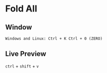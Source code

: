 # Fold All
## Window
`Windows and Linux: Ctrl + K Ctrl + 0 (ZERO)`

## Live Preview
`ctrl` + `shift` + `v`
